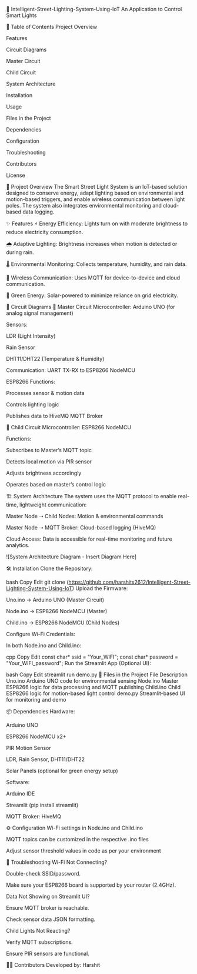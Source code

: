 
🌟 Intelligent-Street-Lighting-System-Using-IoT
An Application to Control Smart Lights


📘 Table of Contents
Project Overview

Features

Circuit Diagrams

Master Circuit

Child Circuit

System Architecture

Installation

Usage

Files in the Project

Dependencies

Configuration

Troubleshooting

Contributors

License

📖 Project Overview
The Smart Street Light System is an IoT-based solution designed to conserve energy, adapt lighting based on environmental and motion-based triggers, and enable wireless communication between light poles. The system also integrates environmental monitoring and cloud-based data logging.

✨ Features
⚡ Energy Efficiency: Lights turn on with moderate brightness to reduce electricity consumption.

🌧️ Adaptive Lighting: Brightness increases when motion is detected or during rain.

🌡️ Environmental Monitoring: Collects temperature, humidity, and rain data.

📡 Wireless Communication: Uses MQTT for device-to-device and cloud communication.

🌱 Green Energy: Solar-powered to minimize reliance on grid electricity.

🔌 Circuit Diagrams
🧠 Master Circuit
Microcontroller: Arduino UNO (for analog signal management)

Sensors:

LDR (Light Intensity)

Rain Sensor

DHT11/DHT22 (Temperature & Humidity)

Communication: UART TX-RX to ESP8266 NodeMCU

ESP8266 Functions:

Processes sensor & motion data

Controls lighting logic

Publishes data to HiveMQ MQTT Broker

📡 Child Circuit
Microcontroller: ESP8266 NodeMCU

Functions:

Subscribes to Master’s MQTT topic

Detects local motion via PIR sensor

Adjusts brightness accordingly

Operates based on master’s control logic

🏗️ System Architecture
The system uses the MQTT protocol to enable real-time, lightweight communication:

Master Node ➝ Child Nodes: Motion & environmental commands

Master Node ➝ MQTT Broker: Cloud-based logging (HiveMQ)

Cloud Access: Data is accessible for real-time monitoring and future analytics.

![System Architecture Diagram - Insert Diagram Here]

🛠️ Installation
Clone the Repository:

bash
Copy
Edit
git clone (https://github.com/harshits2612/Intelligent-Street-Lighting-System-Using-IoT)
Upload the Firmware:

Uno.ino → Arduino UNO (Master Circuit)

Node.ino → ESP8266 NodeMCU (Master)

Child.ino → ESP8266 NodeMCU (Child Nodes)

Configure Wi-Fi Credentials:

In both Node.ino and Child.ino:

cpp
Copy
Edit
const char* ssid = "Your_WIFI";
const char* password = "Your_WIFI_password";
Run the Streamlit App (Optional UI):

bash
Copy
Edit
streamlit run demo.py
📁 Files in the Project
File	Description
Uno.ino	Arduino UNO code for environmental sensing
Node.ino	Master ESP8266 logic for data processing and MQTT publishing
Child.ino	Child ESP8266 logic for motion-based light control
demo.py	Streamlit-based UI for monitoring and demo

📦 Dependencies
Hardware:

Arduino UNO

ESP8266 NodeMCU x2+

PIR Motion Sensor

LDR, Rain Sensor, DHT11/DHT22

Solar Panels (optional for green energy setup)

Software:

Arduino IDE

Streamlit (pip install streamlit)

MQTT Broker: HiveMQ

⚙️ Configuration
Wi-Fi settings in Node.ino and Child.ino

MQTT topics can be customized in the respective .ino files

Adjust sensor threshold values in code as per your environment

🧪 Troubleshooting
Wi-Fi Not Connecting?

Double-check SSID/password.

Make sure your ESP8266 board is supported by your router (2.4GHz).

Data Not Showing on Streamlit UI?

Ensure MQTT broker is reachable.

Check sensor data JSON formatting.

Child Lights Not Reacting?

Verify MQTT subscriptions.

Ensure PIR sensors are functional.

👨‍💻 Contributors
Developed by: Harshit











